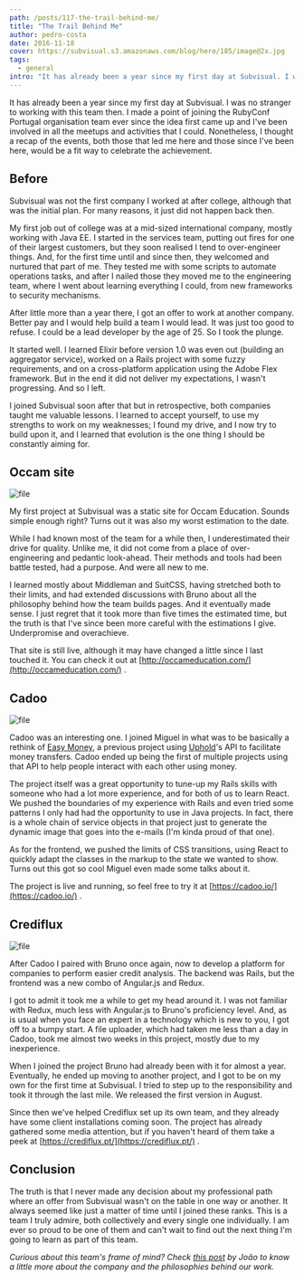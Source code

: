 ```yaml
---
path: /posts/117-the-trail-behind-me/
title: "The Trail Behind Me"
author: pedro-costa
date: 2016-11-18
cover: https://subvisual.s3.amazonaws.com/blog/hero/185/image@2x.jpg
tags:
  - general
intro: "It has already been a year since my first day at Subvisual. I was no stranger to working with this team then. I made a point of joining the RubyConf Portugal organisation team ever since the idea first came up and I've been involved in all the meetups and activities that I could. Nonetheless, I thought a recap of the events, both those that led me here and those since I've been here, would be a fit way to celebrate the achievement."
---
```


It has already been a year since my first day at Subvisual. I was no stranger to working with this team then. I made a point of joining the RubyConf Portugal organisation team ever since the idea first came up and I've been involved in all the meetups and activities that I could. Nonetheless, I thought a recap of the events, both those that led me here and those since I've been here, would be a fit way to celebrate the achievement.

## Before

Subvisual was not the first company I worked at after college, although that was the initial plan. For many reasons, it just did not happen back then.

My first job out of college was at a mid-sized international company, mostly working with Java EE. I started in the services team, putting out fires for one of their largest customers, but they soon realised I tend to over-engineer things. And, for the first time until and since then, they welcomed and nurtured that part of me. They tested me with some scripts to automate operations tasks, and after I nailed those they moved me to the engineering team, where I went about learning everything I could, from new frameworks to security mechanisms.

After little more than a year there, I got an offer to work at another company. Better pay and I would help build a team I would lead. It was just too good to refuse. I could be a lead developer by the age of 25. So I took the plunge.

It started well. I learned Elixir before version 1.0 was even out (building an aggregator service), worked on a Rails project with some fuzzy requirements, and on a cross-platform application using the Adobe Flex framework. But in the end it did not deliver my expectations, I wasn't progressing. And so I left.

I joined Subvisual soon after that but in retrospective, both companies taught me valuable lessons. I learned to accept yourself, to use my strengths to work on my weaknesses; I found my drive, and I now try to build upon it, and I learned that evolution is the one thing I should be constantly aiming for.

## Occam site

![file](https://subvisual.s3.amazonaws.com/blog/post_image/226/original.jpeg)

My first project at Subvisual was a static site for Occam Education. Sounds simple enough right? Turns out it was also my worst estimation to the date.

While I had known most of the team for a while then, I underestimated their drive for quality. Unlike me, it did not come from a place of over-engineering and pedantic look-ahead. Their methods and tools had been battle tested, had a purpose. And were all new to me.

I learned mostly about Middleman and SuitCSS, having stretched both to their limits, and had extended discussions with Bruno about all the philosophy behind how the team builds pages. And it eventually made sense. I just regret that it took more than five times the estimated time, but the truth is that I've since been more careful with the estimations I give. Underpromise and overachieve.

That site is still live, although it may have changed a little since I last touched it. You can check it out at [http://occameducation.com/](http://occameducation.com/) .

## Cadoo

![file](https://subvisual.s3.amazonaws.com/blog/post_image/224/original.jpeg)

Cadoo was an interesting one. I joined Miguel in what was to be basically a rethink of [Easy Money](https://subvisual.co/case-studies/easy-money/), a previous project using [Uphold](https://uphold.com/)'s API to facilitate money transfers. Cadoo ended up being the first of multiple projects using that API to help people interact with each other using money.

The project itself was a great opportunity to tune-up my Rails skills with someone who had a lot more experience, and for both of us to learn React. We pushed the boundaries of my experience with Rails and even tried some patterns I only had had the opportunity to use in Java projects. In fact, there is a whole chain of service objects in that project just to generate the dynamic image that goes into the e-mails (I'm kinda proud of that one).

As for the frontend, we pushed the limits of CSS transitions, using React to quickly adapt the classes in the markup to the state we wanted to show. Turns out this got so cool Miguel even made some talks about it.

The project is live and running, so feel free to try it at [https://cadoo.io/](https://cadoo.io/) .

## Crediflux

![file](https://subvisual.s3.amazonaws.com/blog/post_image/225/original.jpeg)

After Cadoo I paired with Bruno once again, now to develop a platform for companies to perform easier credit analysis. The backend was Rails, but the frontend was a new combo of Angular.js and Redux.

I got to admit it took me a while to get my head around it. I was not familiar with Redux, much less with Angular.js to Bruno's proficiency level. And, as is usual when you face an expert in a technology which is new to you, I got off to a bumpy start. A file uploader, which had taken me less than a day in Cadoo, took me almost two weeks in this project, mostly due to my inexperience.

When I joined the project Bruno had already been with it for almost a year. Eventually, he ended up moving to another project, and I got to be on my own for the first time at Subvisual. I tried to step up to the responsibility and took it through the last mile. We released the first version in August.

Since then we've helped Crediflux set up its own team, and they already have some client installations coming soon. The project has already gathered some media attention, but if you haven't heard of them take a peek at [https://crediflux.pt/](https://crediflux.pt/) .

## Conclusion

The truth is that I never made any decision about my professional path where an offer from Subvisual wasn't on the table in one way or another. It always seemed like just a matter of time until I joined these ranks. This is a team I truly admire, both collectively and every single one individually. I am ever so proud to be one of them and can't wait to find out the next thing I'm going to learn as part of this team.

*Curious about this team's frame of mind? Check [this post](https://subvisual.co/blog/posts/77) by João to know a little more about the company and the philosophies behind our work.*

